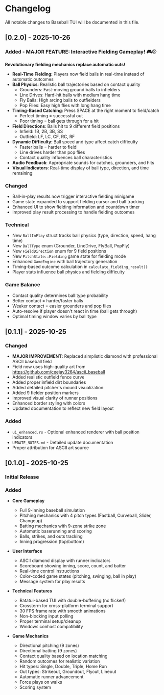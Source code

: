 # Changelog

All notable changes to Baseball TUI will be documented in this file.

## [0.2.0] - 2025-10-26

### Added - MAJOR FEATURE: Interactive Fielding Gameplay! 🎮⚾

**Revolutionary fielding mechanics replace automatic outs!**

- **Real-Time Fielding**: Players now field balls in real-time instead of automatic outcomes
- **Ball Physics**: Realistic ball trajectories based on contact quality
  - Grounders: Fast-moving ground balls to infielders
  - Line Drives: Hard-hit balls with medium hang time
  - Fly Balls: High arcing balls to outfielders
  - Pop Flies: Easy high flies with long hang time
- **Timing-Based Catching**: Press SPACE at the right moment to field/catch
  - Perfect timing = successful out
  - Poor timing = ball gets through for a hit
- **Field Directions**: Balls hit to 9 different field positions
  - Infield: 1B, 2B, 3B, SS
  - Outfield: LF, LC, CF, RC, RF
- **Dynamic Difficulty**: Ball speed and type affect catch difficulty
  - Faster balls = harder to field
  - Line drives harder than pop flies
  - Contact quality influences ball characteristics
- **Audio Feedback**: Appropriate sounds for catches, grounders, and hits
- **Visual Indicators**: Real-time display of ball type, direction, and time remaining

### Changed
- Ball-in-play results now trigger interactive fielding minigame
- Game state expanded to support fielding cursor and ball tracking
- Enhanced UI to show fielding information and countdown timer
- Improved play result processing to handle fielding outcomes

### Technical
- New `BallInPlay` struct tracks ball physics (type, direction, speed, hang time)
- New `BallType` enum (Grounder, LineDrive, FlyBall, PopFly)
- New `FieldDirection` enum for 9 field positions
- New `PitchState::Fielding` game state for fielding mode
- Enhanced `GameEngine` with ball trajectory generation
- Timing-based outcome calculation in `calculate_fielding_result()`
- Player stats influence ball physics and fielding difficulty

### Game Balance
- Contact quality determines ball type probability
- Better contact = harder/faster balls
- Weaker contact = easier grounders and pop flies
- Auto-resolve if player doesn't react in time (ball gets through)
- Optimal timing window varies by ball type

## [0.1.1] - 2025-10-25

### Changed
- **MAJOR IMPROVEMENT**: Replaced simplistic diamond with professional ASCII baseball field
- Field now uses high-quality art from https://github.com/ceejay3264/ascii_baseball
- Added realistic outfield fence curve
- Added proper infield dirt boundaries
- Added detailed pitcher's mound visualization
- Added 9 fielder position markers
- Improved visual clarity of runner positions
- Enhanced border styling with colors
- Updated documentation to reflect new field layout

### Added
- `ui_enhanced.rs` - Optional enhanced renderer with ball position indicators
- `UPDATE_NOTES.md` - Detailed update documentation
- Proper attribution for ASCII art source

## [0.1.0] - 2025-10-25

### Initial Release

### Added
- **Core Gameplay**
  - Full 9-inning baseball simulation
  - Pitching mechanics with 4 pitch types (Fastball, Curveball, Slider, Changeup)
  - Batting mechanics with 9-zone strike zone
  - Automatic baserunning and scoring
  - Balls, strikes, and outs tracking
  - Inning progression (top/bottom)

- **User Interface**
  - ASCII diamond display with runner indicators
  - Scoreboard showing inning, score, count, and batter
  - Real-time control instructions
  - Color-coded game states (pitching, swinging, ball in play)
  - Message system for play results

- **Technical Features**
  - Ratatui-based TUI with double-buffering (no flicker!)
  - Crossterm for cross-platform terminal support
  - 30 FPS frame rate with smooth animations
  - Non-blocking input polling
  - Proper terminal setup/cleanup
  - Windows conhost compatibility

- **Game Mechanics**
  - Directional pitching (9 zones)
  - Directional batting (9 zones)
  - Contact quality based on location matching
  - Random outcomes for realistic variation
  - Hit types: Single, Double, Triple, Home Run
  - Out types: Strikeout, Groundout, Flyout, Lineout
  - Automatic runner advancement
  - Force plays on walks
  - Scoring system
